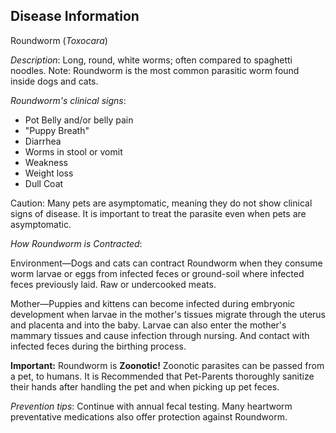 ﻿## Disease Information
Roundworm (*Toxocara*)

*Description*: Long, round, white worms; often compared to spaghetti noodles. Note: Roundworm is the most common parasitic worm found inside dogs and cats.

*Roundworm's clinical signs*:

- Pot Belly and/or belly pain
- "Puppy Breath"
- Diarrhea
- Worms in stool or vomit
- Weakness
- Weight loss
- Dull Coat

  

Caution:
Many pets are asymptomatic, meaning they do not show clinical signs of disease. It is important to treat the parasite even when pets are asymptomatic.

  

*How Roundworm is Contracted*:

  

Environment—Dogs and cats can contract Roundworm when they consume worm larvae or eggs from infected feces or ground-soil where infected feces previously laid. Raw or undercooked meats.

  

Mother—Puppies and kittens can become infected during embryonic development when larvae in the mother's tissues migrate through the uterus and placenta and into the baby. Larvae can also enter the mother's mammary tissues and cause infection through nursing. And contact with infected feces during the birthing process.

  

**Important:** Roundworm is **Zoonotic!**
Zoonotic parasites can be passed from a pet, to humans. It is Recommended that Pet-Parents thoroughly sanitize their hands after handling the pet and when picking up pet feces.

*Prevention tips*:
Continue with annual fecal testing.
Many heartworm preventative medications also offer protection against Roundworm.